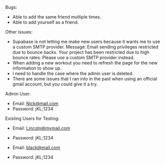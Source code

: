 Bugs:

- Able to add the same friend multiple times.
- Able to add yourself as a friend.

Other issues:

- Supabase is not letting me make new users because it wants me to use a custom SMTP provider. Message: Email sending privileges restricted due to bounce backs. Your project has been restricted due to high bounce rates. Please use a custom SMTP provider instead.
- When adding a new workout you need to refresh the page for the new information to show up.
- I need to handle the case where the admin user is deleted.
- There are some issues that I ran into in the past when using an official gmail account, but you could give it a try.

Admin User:

- Email: Nick@mail.com
- Password: jKL;1234

Existing Users for Testing:

- Email: Lincoln@mymail.com
- Password: jKL;1234

- Email: black@mail.com
- Password: jKL;1234
